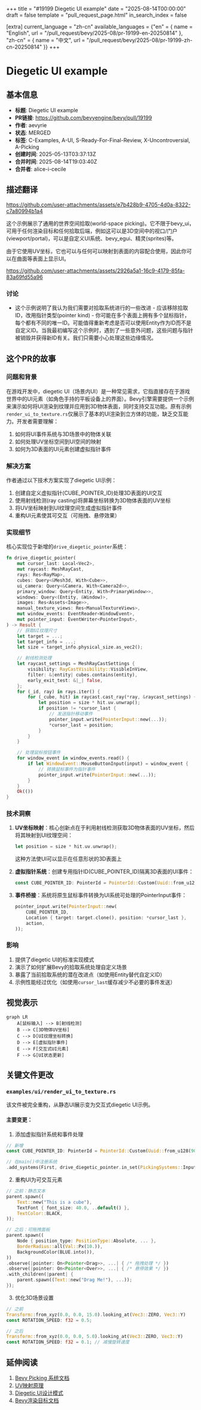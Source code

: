 +++
title = "#19199 Diegetic UI example"
date = "2025-08-14T00:00:00"
draft = false
template = "pull_request_page.html"
in_search_index = false

[extra]
current_language = "zh-cn"
available_languages = {"en" = { name = "English", url = "/pull_request/bevy/2025-08/pr-19199-en-20250814" }, "zh-cn" = { name = "中文", url = "/pull_request/bevy/2025-08/pr-19199-zh-cn-20250814" }}
+++

# Diegetic UI example

## 基本信息
- **标题**: Diegetic UI example
- **PR链接**: https://github.com/bevyengine/bevy/pull/19199
- **作者**: aevyrie
- **状态**: MERGED
- **标签**: C-Examples, A-UI, S-Ready-For-Final-Review, X-Uncontroversial, A-Picking
- **创建时间**: 2025-05-13T03:37:13Z
- **合并时间**: 2025-08-14T19:03:40Z
- **合并者**: alice-i-cecile

## 描述翻译
https://github.com/user-attachments/assets/e7b428b9-4705-4d0a-8322-c7a80994b1a4

这个示例展示了通用的世界空间拾取(world-space picking)。它不限于bevy_ui，可用于任何渲染目标和任何拾取后端，例如这可以是3D空间中的视口/门户(viewport/portal)，可以是自定义UI系统、bevy_egui、精灵(sprites)等。

由于它使用UV坐标，它也可以与任何可以映射到表面的内容配合使用，因此你可以在曲面等表面上显示UI。

https://github.com/user-attachments/assets/2926a5a1-16c9-4179-85fa-83a69fd55a96

### 讨论
- 这个示例说明了我认为我们需要对拾取系统进行的一些改进 - 应该移除拾取ID，改用指针类型(pointer kind) - 你可能在多个表面上拥有多个鼠标指针，每个都有不同的唯一ID。可能值得重新考虑是否可以使用Entity作为ID而不是自定义ID。当我最初编写这个示例时，遇到了一些意外问题，这些问题与指针被销毁并获得新ID有关。我们只需要小心处理这些边缘情况。

## 这个PR的故事

### 问题和背景
在游戏开发中，diegetic UI（场景内UI）是一种常见需求，它指直接存在于游戏世界中的UI元素（如角色手持的平板设备上的界面）。Bevy引擎需要提供一个示例来演示如何将UI渲染到纹理并应用到3D物体表面，同时支持交互功能。原有示例`render_ui_to_texture.rs`仅展示了基本的UI渲染到立方体的功能，缺乏交互能力。开发者需要理解：
1. 如何将UI事件系统与3D场景中的物体关联
2. 如何处理UV坐标空间到UI空间的映射
3. 如何为3D表面的UI元素创建虚拟指针事件

### 解决方案
作者通过以下技术方案实现了diegetic UI示例：
1. 创建自定义虚拟指针(CUBE_POINTER_ID)处理3D表面的UI交互
2. 使用射线检测(ray casting)将屏幕坐标转换为3D物体表面的UV坐标
3. 将UV坐标映射到UI纹理空间生成虚拟指针事件
4. 重构UI元素使其可交互（可拖拽、悬停效果）

### 实现细节
核心实现位于新增的`drive_diegetic_pointer`系统：
```rust
fn drive_diegetic_pointer(
    mut cursor_last: Local<Vec2>,
    mut raycast: MeshRayCast,
    rays: Res<RayMap>,
    cubes: Query<&Mesh3d, With<Cube>>,
    ui_camera: Query<&Camera, With<Camera2d>>,
    primary_window: Query<Entity, With<PrimaryWindow>>,
    windows: Query<(Entity, &Window)>,
    images: Res<Assets<Image>>,
    manual_texture_views: Res<ManualTextureViews>,
    mut window_events: EventReader<WindowEvent>,
    mut pointer_input: EventWriter<PointerInput>,
) -> Result {
    // 获取UI纹理尺寸
    let target = ...;
    let target_info = ...;
    let size = target_info.physical_size.as_vec2();

    // 射线检测处理
    let raycast_settings = MeshRayCastSettings {
        visibility: RayCastVisibility::VisibleInView,
        filter: &|entity| cubes.contains(entity),
        early_exit_test: &|_| false,
    };
    for (_id, ray) in rays.iter() {
        for (_cube, hit) in raycast.cast_ray(*ray, &raycast_settings) {
            let position = size * hit.uv.unwrap();
            if position != *cursor_last {
                // 发送指针移动事件
                pointer_input.write(PointerInput::new(...));
                *cursor_last = position;
            }
        }
    }

    // 处理鼠标按钮事件
    for window_event in window_events.read() {
        if let WindowEvent::MouseButtonInput(input) = window_event {
            // 转换鼠标事件为指针事件
            pointer_input.write(PointerInput::new(...));
        }
    }
    Ok(())
}
```

### 技术洞察
1. **UV坐标映射**：核心创新点在于利用射线检测获取3D物体表面的UV坐标，然后将其映射到UI纹理空间：
   ```rust
   let position = size * hit.uv.unwrap();
   ```
   这种方法使UI可以显示在任意形状的3D表面上

2. **虚拟指针系统**：创建专用指针ID(CUBE_POINTER_ID)隔离3D表面的UI事件：
   ```rust
   const CUBE_POINTER_ID: PointerId = PointerId::Custom(Uuid::from_u128(90870987));
   ```

3. **事件桥接**：系统将原生鼠标事件转换为UI系统可处理的PointerInput事件：
   ```rust
   pointer_input.write(PointerInput::new(
       CUBE_POINTER_ID,
       Location { target: target.clone(), position: *cursor_last },
       action,
   ));
   ```

### 影响
1. 提供了diegetic UI的标准实现模式
2. 演示了如何扩展Bevy的拾取系统处理自定义场景
3. 暴露了当前拾取系统的潜在改进点（如使用Entity替代自定义ID）
4. 示例性能经过优化（如使用`cursor_last`缓存减少不必要的事件发送）

## 视觉表示

```mermaid
graph LR
    A[鼠标输入] --> B[射线检测]
    B --> C[3D物体UV坐标]
    C --> D[UI纹理坐标转换]
    D --> E[虚拟指针事件]
    E --> F[交互式UI元素]
    F --> G[UI状态更新]
```

## 关键文件更改

### `examples/ui/render_ui_to_texture.rs`
该文件被完全重构，从静态UI展示变为交互式diegetic UI示例。

#### 主要变更：
1. 添加虚拟指针系统和事件处理
```rust
// 新增
const CUBE_POINTER_ID: PointerId = PointerId::Custom(Uuid::from_u128(90870987));

// 在main()中注册系统
.add_systems(First, drive_diegetic_pointer.in_set(PickingSystems::Input))
```

2. 重构UI为可交互元素
```rust
// 之前：静态文本
parent.spawn((
    Text::new("This is a cube"),
    TextFont { font_size: 40.0, ..default() },
    TextColor::BLACK,
));

// 之后：可拖拽面板
parent.spawn((
    Node { position_type: PositionType::Absolute, ... },
    BorderRadius::all(Val::Px(10.)),
    BackgroundColor(BLUE.into()),
))
.observe(|pointer: On<Pointer<Drag>>, ...| { /* 拖拽处理 */ })
.observe(|pointer: On<Pointer<Over>>, ...| { /* 悬停效果 */ })
.with_children(|parent| {
    parent.spawn((Text::new("Drag Me!"), ...));
});
```

3. 优化3D场景设置
```rust
// 之前
Transform::from_xyz(0.0, 0.0, 15.0).looking_at(Vec3::ZERO, Vec3::Y)
const ROTATION_SPEED: f32 = 0.5;

// 之后
Transform::from_xyz(0.0, 0.0, 5.0).looking_at(Vec3::ZERO, Vec3::Y)
const ROTATION_SPEED: f32 = 0.1; // 减慢旋转速度
```

## 延伸阅读
1. [Bevy Picking 系统文档](https://docs.rs/bevy_picking/latest/bevy_picking/)
2. [UV映射原理](https://en.wikipedia.org/wiki/UV_mapping)
3. [Diegetic UI设计模式](https://www.gamedeveloper.com/design/the-diegetic-interface)
4. [Bevy渲染目标文档](https://bevyengine.org/learn/book/features/render-target/)